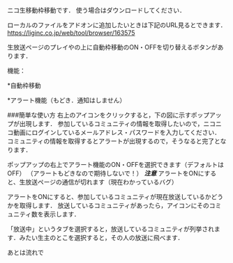 ニコ生移動枠移動です．
使う場合はダウンロードしてください．

ローカルのファイルをアドオンに追加したいときは下記のURL見るとできます．
<https://liginc.co.jp/web/tool/browser/163575>

生放送ページのプレイやの上に自動枠移動のON・OFFを切り替えるボタンがあります．


機能：

*自動枠移動

*アラート機能（もどき．通知はしません）

###簡単な使い方
右上のアイコンをクリックすると，下の図に示すポップアップが出現します．
参加しているコミュニティの情報を取得したいので，ニコニコ動画にログインしているメールアドレス・パスワードを入力してください．
コミュニティの情報を取得するとアラートが出現するので，そうなると完了となります．

ポップアップの右上でアラート機能のON・OFFを選択できます（デフォルトはOFF）
（アラートもどきなので期待しないで！）
***注意***
アラートをONにすると、生放送ページの通信が切れます（現在わかっているバグ）

アラートをONにすると、参加しているコミュニティが現在放送しているかどうかを取得します．
放送しているコミュニティがあったら，アイコンにそのコミュニティ数を表示します．

「放送中」というタブを選択すると，放送しているコミュニティが列挙されます．みたい生主のとこを選択すると，その人の放送に飛べます．

あとは流れで
